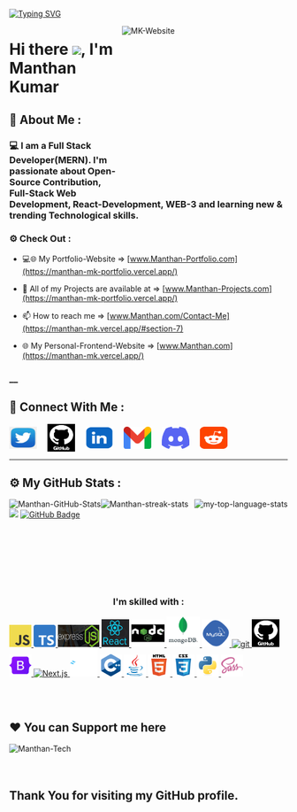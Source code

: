 
[![Typing SVG](https://readme-typing-svg.herokuapp.com?color=0DFF0A&size=29&multiline=true&width=700&lines=Welcome+to+Manthan's+GitHub+Profile)](https://git.io/typing-svg)

<a href="https://manthan-mk.vercel.app/" target="blank" rel="noreferrer"><img align="right" width="300" height="300" src="https://user-images.githubusercontent.com/30947706/79588950-17515780-80ee-11ea-8f66-e26da49fa052.png" alt="MK-Website"></a>

# Hi there <img src="https://github.com/TheDudeThatCode/TheDudeThatCode/blob/master/Assets/Hi.gif" width="30px">, I'm Manthan Kumar


## 🚀 About Me :

### 💻 I am a Full Stack Developer(MERN). I'm passionate about Open-Source Contribution, Full-Stack Web Development, React-Development, WEB-3 and learning new & trending Technological skills. 
<!-- I am always eager to learn and work with new technologies and share my knowledge with others. I am excited to continue growing and learning in my field, and I look forward to connecting with others who share my interests. -->

### ⚙️ Check Out :

- 💻🌐 My Portfolio-Website => [www.Manthan-Portfolio.com](https://manthan-mk-portfolio.vercel.app/)

- 💼 All of my Projects are available at => [www.Manthan-Projects.com](https://manthan-mk-portfolio.vercel.app/)

- 📫 How to reach me =>  [www.Manthan.com/Contact-Me](https://manthan-mk.vercel.app/#section-7)

- 🌐 My Personal-Frontend-Website =>  [www.Manthan.com](https://manthan-mk.vercel.app/)

### __

## 🔗 Connect With Me :
<p align="left">

<a href="https://twitter.com/Mk4Coder" target="_blank" rel="noreferrer"><img align="center" src="./assets/socials/twitter.jpg" alt="Twitter" height="40" width="50" style="margin-right:15px" title="TWITTER" /></a>
<a href="https://github.com/Mk4Levi" target="_blank" rel="noreferrer"><img align="center" src="./assets/socials/github.png" alt="GitHub" height="50" width="50" style="margin-right:15px" title="GITHUB" /></a>
<a href="https://www.linkedin.com/in/mk4coder" target="_blank" rel="noreferrer"><img align="center" src="./assets/socials/linkedin.png" alt="LinkedIn" height="40" width="50" style="margin-right:15px" title="LINKEDIN" /></a>
 <a href="mailto:mksoul1811@gmail.com" target="_blank" rel="noreferrer"><img align="center" src="./assets/socials/Gmail.png" alt="Gmail" height="40" width="50" style="margin-right:15px" title="GMAIL" /></a>
<a href="https://discord.io/manthan-discord" target="_blank" rel="noreferrer"><img align="center" src="./assets/socials/discord.png" alt="Discord" height="40" width="50" style="margin-right:15px" title="Discord" /></a>
<a href="https://www.reddit.com/user/Mkp_Reddit" target="_blank" rel="noreferrer"><img align="center" src="./assets/socials/reddit.png" alt="Reddit" height="40" width="50" style="margin-right:15px" title="Reddit" /></a>
 

</p>

<hr>

## ⚙️ My GitHub Stats :

<p><img align="left" src="https://bhagya-mudgal-github-readme-stats.vercel.app/api?username=Mk4Levi&count_private=true&show_icons=true&theme=blue-green&locale=en" alt="Manthan-GitHub-Stats" /></p>

<p><img align="right" src="https://bhagya-mudgal-github-readme-stats.vercel.app/api/top-langs?username=Mk4Levi&show_icons=true&theme=github_dark&locale=en&layout=compact&langs_count=10" alt="my-top-language-stats" /></p>

<p><img align="left" src="https://github-readme-streak-stats.herokuapp.com/?user=Mk4Levi&theme=github-dark-blue" alt="Manthan-streak-stats" /></p>

<span><img src="https://komarev.com/ghpvc/?username=Mk4Levi"></span>
<a href="https://github.com/Mk4Levi?tab=followers"><img src="https://img.shields.io/github/followers/bhagyamudgal?label=Followers&style=social" alt="GitHub Badge"></a>


<br><br><br><br><br><br>

<h3 align="center"><b>I'm skilled with :</b></h3> 
  <span>
 <a href="https://developer.mozilla.org/en-US/docs/Web/JavaScript" target="_blank" rel="noreferrer"> <img src="./assets/javascript.png" alt="javascript" width="40" height="40" title="JavaScript"> </a>
  <a href="https://www.typescriptlang.org/" target="_blank" rel="noreferrer"> <img src="./assets/typescript.png" alt="typescript" width="40" height="40" title="TypeScript"> </a>
 <a href="https://expressjs.com/" target="_blank" rel="noreferrer"> <img src="./assets/expressjs.png" alt="Express.js" width="75" height="40" title="Express.js"> </a>
 <a href="https://reactjs.org/" target="_blank" rel="noreferrer"> <img src="./assets/react.jpg" alt="react" width="50" height="50" title="React.js"> </a>
 <a href="https://nodejs.org" target="_blank" rel="noreferrer"> <img src="./assets/nodejs.png" alt="nodejs" width="60" height="50" title="Node.js"> </a>
 <a href="https://www.mongodb.com/" target="_blank" rel="noreferrer"> <img src="./assets/mongodb.jpg" alt="mongodb" width="60" height="55" title="MongoDB"> </a> 
  <a href="https://www.mysql.com/" target="_blank" rel="noreferrer"> <img src="./assets/mysql.png" alt="mysql" width="50" height="50" title="mySQL"> </a>  
  <a href="https://git-scm.com/" target="_blank" rel="noreferrer"> <img src="https://www.vectorlogo.zone/logos/git-scm/git-scm-icon.svg" alt="git" width="40" height="40"/ title="Git"> </a> 
  <a href="https://github.com/" target="_blank" rel="noreferrer"> <img src="./assets/socials/github.png" alt="git" width="50" height="50"/ title="GitHub" title="GitHub"> </a>
 <a href="https://getbootstrap.com/docs/" target="_blank" rel="noreferrer"> <img src="https://raw.githubusercontent.com/devicons/devicon/master/icons/bootstrap/bootstrap-original.svg" alt="git" width="40" height="40" title="Bootstrap-5"> </a> 
 <a href="https://nextjs.org/" target="_blank" rel="noreferrer"> <img src="https://profilinator.rishav.dev/skills-assets/nextjs.png" alt="Next.js" width="60" height="50" title="Next.js"> </a>
 <a href="https://tailwindcss.com/" target="_blank" rel="noreferrer"> <img src="https://raw.githubusercontent.com/devicons/devicon/master/icons/tailwindcss/tailwindcss-original-wordmark.svg" alt="Tailwind" width="50" height="50" title="Tailwind"> </a> 
  <a href="https://www.w3schools.com/cpp/" target="_blank" rel="noreferrer"> <img src="https://raw.githubusercontent.com/devicons/devicon/master/icons/cplusplus/cplusplus-original.svg" alt="cplusplus" width="40" height="40"/ title="C++"> </a>
  <a href="https://www.w3schools.com/cpp/" target="_blank" rel="noreferrer"> <img src="https://raw.githubusercontent.com/devicons/devicon/master/icons/java/java-original.svg" alt="java" width="40" height="40"/ title="Java"> </a>
<a href="https://www.w3.org/html/" target="_blank" rel="noreferrer"> <img src="https://raw.githubusercontent.com/devicons/devicon/master/icons/html5/html5-original-wordmark.svg" alt="html5" width="40" height="40"/ title="HTML-5"> </a> 
  <a href="https://www.w3schools.com/css/" target="_blank" rel="noreferrer"> <img src="https://raw.githubusercontent.com/devicons/devicon/master/icons/css3/css3-original-wordmark.svg" alt="css3" width="40" height="40"/ title="CSS-3"> </a>
  <a href="https://www.python.org" target="_blank" rel="noreferrer"> <img src="https://raw.githubusercontent.com/devicons/devicon/master/icons/python/python-original.svg" alt="python" width="40" height="40"/ title="Python"> </a> 
  <a href="https://sass-lang.com" target="_blank" rel="noreferrer"> <img src="https://raw.githubusercontent.com/devicons/devicon/master/icons/sass/sass-original.svg" alt="sass" width="40" height="40" title="SASS"/> </a> 
  
</span> 

<br> <br>

## ❤️ You can Support me here 
<p><a href="https://www.buymeacoffee.com/manthan4coder"> <img align="left" src="https://cdn.buymeacoffee.com/buttons/v2/default-yellow.png" height="50" width="210" alt="Manthan-Tech" /></a></p><br><br><br>


## Thank You for visiting my GitHub profile.




